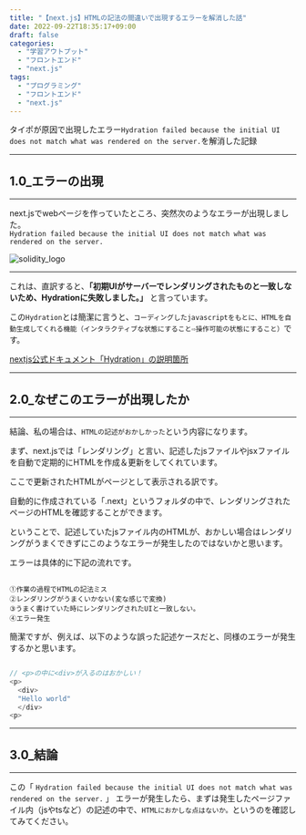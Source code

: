 ```yaml
---
title: "【next.js】HTMLの記法の間違いで出現するエラーを解消した話"
date: 2022-09-22T18:35:17+09:00
draft: false
categories:
  - "学習アウトプット"
  - "フロントエンド"
  - "next.js"
tags:
  - "プログラミング"
  - "フロントエンド"
  - "next.js"
---
```


タイポが原因で出現したエラー`Hydration failed because the initial UI does not match what was rendered on the server.`を解消した記録
<!--more-->

***

## 1.0_エラーの出現

***

next.jsでwebページを作っていたところ、突然次のようなエラーが出現しました。  
`Hydration failed because the initial UI does not match what was rendered on the server.`

![solidity_logo](../../img/23_nextjs.png)

***
これは、直訳すると、**「初期UIがサーバーでレンダリングされたものと一致しないため、Hydrationに失敗しました。」**
と言っています。

この`Hydration`とは簡潔に言うと、`コーディングしたjavascriptをもとに、HTMLを自動生成してくれる機能（インタラクティブな状態にすること⇨操作可能の状態にすること）`です。

[nextjs公式ドキュメント「Hydration」の説明箇所](https://nextjs.org/docs/basic-features/pages#pre-rendering)

***

## 2.0_なぜこのエラーが出現したか

***

結論、私の場合は、`HTMLの記述がおかしかった`という内容になります。

まず、next.jsでは「レンダリング」と言い、記述したjsファイルやjsxファイルを自動で定期的にHTMLを作成＆更新をしてくれています。

ここで更新されたHTMLがページとして表示される訳です。

自動的に作成されている「.next」というフォルダの中で、レンダリングされたページのHTMLを確認することができます。

ということで、記述していたjsファイル内のHTMLが、おかしい場合はレンダリングがうまくできずにこのようなエラーが発生したのではないかと思います。

エラーは具体的に下記の流れです。

```

①作業の過程でHTMLの記法ミス
②レンダリングがうまくいかない(変な感じで変換)
③うまく書けていた時にレンダリングされたUIと一致しない。
④エラー発生

```

簡潔ですが、例えば、以下のような誤った記述ケースだと、同様のエラーが発生するかと思います。

```java Hello.java {.light .line-number .copy}

// <p>の中に<div>が入るのはおかしい！
<p>
  <div>
  "Hello world"
  </div>
<p>

```

***

## 3.0_結論

***

この「
`Hydration failed because the initial UI does not match what was rendered on the server.`
」
エラーが発生したら、まずは発生したページファイル内（jsやtsなど）の記述の中で、`HTMLにおかしな点はないか。`というのを確認してみてください。
